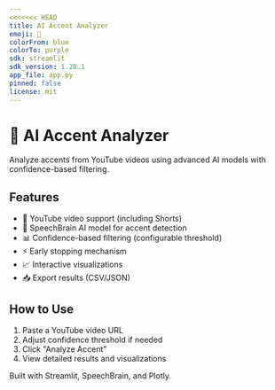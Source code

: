 ```yaml
---
<<<<<<< HEAD
title: AI Accent Analyzer
emoji: 🎤
colorFrom: blue
colorTo: purple
sdk: streamlit
sdk_version: 1.28.1
app_file: app.py
pinned: false
license: mit
---
```


# 🎤 AI Accent Analyzer

Analyze accents from YouTube videos using advanced AI models with confidence-based filtering.

## Features
- 🎥 YouTube video support (including Shorts)
- 🧠 SpeechBrain AI model for accent detection
- 📊 Confidence-based filtering (configurable threshold)
- ⚡ Early stopping mechanism
- 📈 Interactive visualizations
- 📥 Export results (CSV/JSON)

## How to Use
1. Paste a YouTube video URL
2. Adjust confidence threshold if needed
3. Click "Analyze Accent"
4. View detailed results and visualizations

Built with Streamlit, SpeechBrain, and Plotly.

